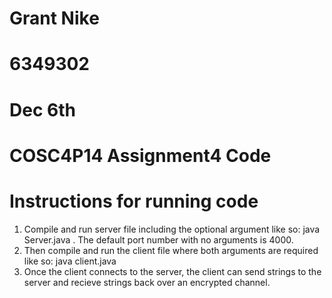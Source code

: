 # Grant Nike 
# 6349302
# Dec 6th
# COSC4P14 Assignment4 Code

# Instructions for running code 
1. Compile and run server file including the optional argument like so: java Server.java <portNumber>. The default port number with no arguments is 4000.
2. Then compile and run the client file where both arguments are required like so: java client.java <hostName> <portNumber>
3. Once the client connects to the server, the client can send strings to the server and recieve strings back over an encrypted channel.
